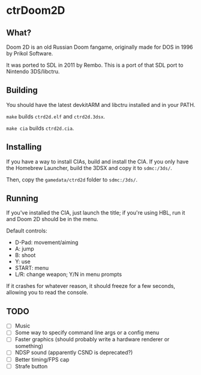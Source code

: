 # ctrDoom2D
## What?
Doom 2D is an old Russian Doom fangame, originally made for DOS in 1996 by Prikol Software.

It was ported to SDL in 2011 by Rembo. This is a port of that SDL port to Nintendo 3DS/libctru.

## Building
You should have the latest devkitARM and libctru installed and in your PATH.

`make` builds `ctrd2d.elf` and `ctrd2d.3dsx`.

`make cia` builds `ctrd2d.cia`.

## Installing
If you have a way to install CIAs, build and install the CIA. If you only have the Homebrew Launcher, build the 3DSX and copy it to `sdmc:/3ds/`.

Then, copy the `gamedata/ctrd2d` folder to `sdmc:/3ds/`.

## Running
If you've installed the CIA, just launch the title; if you're using HBL, run it and Doom 2D should be in the menu.

Default controls:
- D-Pad: movement/aiming
- A: jump
- B: shoot
- Y: use
- START: menu
- L/R: change weapon; Y/N in menu prompts

If it crashes for whatever reason, it should freeze for a few seconds, allowing you to read the console.

## TODO
- [ ] Music
- [ ] Some way to specify command line args or a config menu
- [ ] Faster graphics (should probably write a hardware renderer or something)
- [ ] NDSP sound (apparently CSND is deprecated?)
- [ ] Better timing/FPS cap
- [ ] Strafe button
